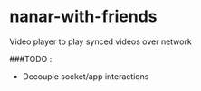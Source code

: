 nanar-with-friends
==================

Video player to play synced videos over network

###TODO :
* Decouple socket/app interactions